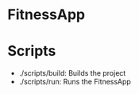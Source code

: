 FitnessApp
==========

# Scripts
- ./scripts/build: Builds the project
- ./scripts/run: Runs the FitnessApp
